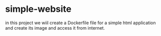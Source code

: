 # simple-website
in this project we wiil create a Dockerfile file for a simple html application and create its image and access it from internet.

